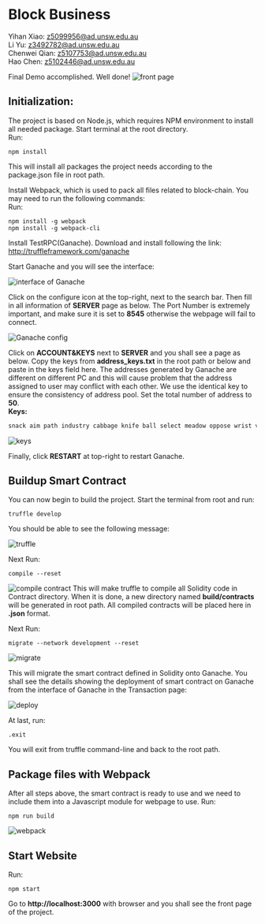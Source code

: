 # Block Business

Yihan Xiao:   z5099956@ad.unsw.edu.au  
Li Yu:        z3492782@ad.unsw.edu.au  
Chenwei Qian: z5107753@ad.unsw.edu.au  
Hao Chen:     z5102446@ad.unsw.edu.au

Final Demo accomplished. Well done!
![front page](https://github.com/Yikhan/ImageHost/blob/master/Block%20Business/FrontPage.png?raw=true)

## Initialization:
The project is based on Node.js, which requires NPM environment to install all needed package. Start terminal at the root directory.   
Run:

``` command
npm install
```

	
This will install all packages the project needs according to the package.json file in root path.

Install Webpack, which is used to pack all files related to block-chain.
You may need to run the following commands:  
Run:

``` command
npm install -g webpack
npm install -g webpack-cli
```

Install TestRPC(Ganache). Download and install following the link:  
http://truffleframework.com/ganache  

Start Ganache and you will see the interface:

![interface of Ganache](https://github.com/Yikhan/ImageHost/blob/master/Block%20Business/interface%20of%20Ganache.png?raw=true)

Click on the configure icon at the top-right, next to the search bar. Then fill in all information of **SERVER** page as below. The Port Number is extremely important, and make sure it is set to **8545** otherwise the webpage will fail to connect.

![Ganache config](https://github.com/Yikhan/ImageHost/blob/master/Block%20Business/Ganache%20config.png?raw=true)

Click on **ACCOUNT&KEYS** next to **SERVER** and you shall see a page as below. Copy the keys from **address_keys.txt** in the root path or below and paste in the keys field here. The addresses generated by Ganache are different on different PC and this will cause problem that the address assigned to user may conflict with each other. We use the identical key to ensure the consistency of address pool. Set the total number of address to **50**.  
**Keys:**

``` txt
snack aim path industry cabbage knife ball select meadow oppose wrist vote
```

![keys](https://github.com/Yikhan/ImageHost/blob/master/Block%20Business/Ganache%20Key.png?raw=true)

Finally, click **RESTART** at top-right to restart Ganache.

## Buildup Smart Contract

You can now begin to build the project. Start the terminal from root and run:

``` command 
truffle develop
```

You should be able to see the following message:  

![truffle](https://github.com/Yikhan/ImageHost/blob/master/Block%20Business/truffle.png?raw=true)

Next Run: 

``` truffle
compile --reset
```
![compile contract](https://github.com/Yikhan/ImageHost/blob/master/Block%20Business/compile%20Solidity.png?raw=true)
This will make truffle to compile all Solidity code in Contract directory. When it is done, a new directory named **build/contracts** will be generated in root path. All compiled contracts will be placed here in **.json** format.

Next Run: 

``` truffle
migrate --network development --reset
```
![migrate](https://github.com/Yikhan/ImageHost/blob/master/Block%20Business/migrate.png?raw=true)

This will migrate the smart contract defined in Solidity onto Ganache. 
You shall see the details showing the deployment of smart contract on Ganache from the interface of Ganache in the Transaction page:

![deploy](https://github.com/Yikhan/ImageHost/blob/master/Block%20Business/Deploy.png?raw=true)

At last, run:

``` truffle
.exit
```

You will exit from truffle command-line and back to the root path.

## Package files with Webpack

After all steps above, the smart contract is ready to use and we need to include them into a Javascript module for webpage to use.
Run:

``` command
npm run build
```
![webpack](https://github.com/Yikhan/ImageHost/blob/master/Block%20Business/webpack_.png?raw=true)

## Start Website

Run:

``` command
npm start
```

 Go to **http://localhost:3000** with browser and you shall see the front page of the project.
